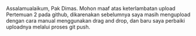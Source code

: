 Assalamualaikum, Pak Dimas.
Mohon maaf atas keterlambatan upload Pertemuan 2 pada github, dikarenakan sebelumnya saya masih mengupload dengan cara manual menggunakan drag and drop, dan baru saya perbaiki uploadnya melalui proses git push.